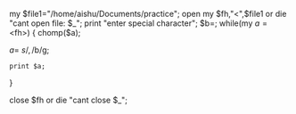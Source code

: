 my $file1="/home/aishu/Documents/practice";
open my $fh,"<",$file1 or die "cant open file: $_";
print "enter special character";
	$b=<STDIN>;
while(my $a=<$fh>)
{
	chomp($a);
	
$a =~ s/,/$b/g;

	print $a;		
	
}

close $fh or die "cant close $_";
